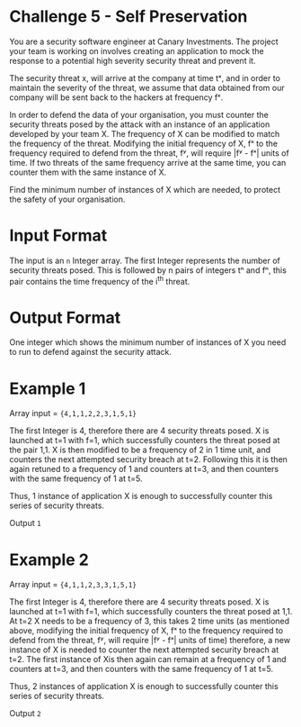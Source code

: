 # Challenge 5 - Self Preservation

You are a security software engineer at Canary Investments. The project your team is working on involves creating an application to mock the response to a potential high severity security threat and prevent it.

The security threat x, will arrive at the company at time tˣ, and in order to maintain the severity of the threat, we assume that data obtained from our company will be sent back to the hackers at frequency fˣ.

In order to defend the data of your organisation, you must counter the security threats posed by the attack with an instance of an application developed by your team X.  The frequency of X can be modified to match the frequency of the threat. Modifying the initial frequency of X, fˣ to the frequency required to defend from the threat, fʸ, will require |fʸ - fˣ| units of time.  If two threats of the same frequency arrive at the same time, you can counter them with the same instance of X.

Find the minimum number of instances of X which are needed, to protect the safety of your organisation.

# Input Format

The input is an `n` Integer array. The first Integer represents the number of security threats posed. This is followed by n pairs of integers tⁿ and fⁿ, this pair contains the time frequency of the i<sup>th</sup> threat.

# Output Format

One integer which shows the minimum number of instances of X you need to run to defend against the security attack.

# Example 1

Array input = `{4,1,1,2,2,3,1,5,1}`

The first Integer is 4, therefore there are 4 security threats posed. X is launched at t=1 with f=1, which successfully counters the threat posed at the pair 1,1. X is then modified to be a frequency of 2 in 1 time unit, and counters the next attempted security breach at t=2. Following this it is then again retuned to a frequency of 1 and counters at t=3, and then counters with the same frequency of 1 at t=5.

Thus, 1 instance of application X is enough to successfully counter this series of security threats.

Output `1`

# Example 2

Array input = `{4,1,1,2,3,3,1,5,1}`

The first Integer is 4, therefore there are 4 security threats posed. X is launched at t=1 with f=1, which successfully counters the threat posed at 1,1. At t=2 X needs to be a frequency of 3, this takes 2 time units (as mentioned above, modifying the initial frequency of X, fˣ to the frequency required to defend from the threat, fʸ, will require |fʸ - fˣ| units of time) therefore, a new instance of X is needed to counter the next attempted security breach at t=2. The first instance of Xis then again can remain at a frequency of 1 and counters at t=3, and then counters with the same frequency of 1 at t=5.

Thus, 2 instances of application X is enough to successfully counter this series of security threats.

Output `2`